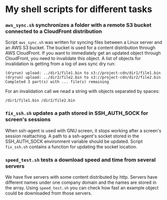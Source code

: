 # My shell scripts for different tasks

### `aws_sync.sh` synchronizes a folder with a remote S3 bucket connected to a CloudFront distribution

Script `aws_sync.sh` was written for syncing files between a Linux server and an AWS S3 bucket.
The bucket is used for a content distribution through AWS CloudFront.
If you want to immediately get an updated object through CloudFront, you need to invalidate this object.
A list of objects for invalidation is getting from a log of aws sync dry run:
```
(dryrun) upload: ../dir1/file1.bin to s3://project-cdn/dir1/file1.bin
(dryrun) upload: ../dir2/file2.bin to s3://project-cdn/dir2/file2.bin
Completed 3 part(s) with ... file(s) remaining
```
For an invalidation call we nead a string with objects separated by spaces:
```
/dir1/file1.bin /dir2/file2.bin
```

### `fix_ssh.sh` updates a path stored in SSH_AUTH_SOCK for screen's sessions

When ssh-agent is used with GNU screen, it stops working after a screen's session reattaching.
A path to a ssh-agent's socket stored in the SSH_AUTH_SOCK environment variable should be updated.
Script `fix_ssh.sh` contains a function for updating the socket location.

### `speed_test.sh` tests a download speed and time from several servers

We have five servers with some content distributed by http.
Servers have different names under one company domain and the names are  stored in the array.
Using `speed_test.sh` you can check how fast an example object could be downloaded from those servers.

